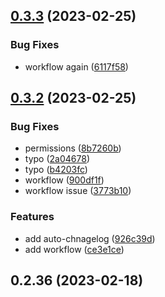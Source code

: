 ## [0.3.3](https://github.com/AlexanderMar21/ci_library_autorelease/compare/v0.3.2...v0.3.3) (2023-02-25)


### Bug Fixes

* workflow again ([6117f58](https://github.com/AlexanderMar21/ci_library_autorelease/commit/6117f58c7796b29b886d57845f3d96f1125c4f73))



## [0.3.2](https://github.com/AlexanderMar21/ci_library_autorelease/compare/v0.3.1...v0.3.2) (2023-02-25)


### Bug Fixes

* permissions ([8b7260b](https://github.com/AlexanderMar21/ci_library_autorelease/commit/8b7260bae3acb4f236aee0a75300937f22ac6511))
* typo ([2a04678](https://github.com/AlexanderMar21/ci_library_autorelease/commit/2a046783da28f8916a1f1ec49b85725bec2bb505))
* typo ([b4203fc](https://github.com/AlexanderMar21/ci_library_autorelease/commit/b4203fc915ea20543ca209b57accc25a79d96d05))
* workflow ([900df1f](https://github.com/AlexanderMar21/ci_library_autorelease/commit/900df1f237656a05c63adcbc8e8836aea55a42d4))
* workflow issue ([3773b10](https://github.com/AlexanderMar21/ci_library_autorelease/commit/3773b100fb3de9aedf286429c3658e3c4546f7cf))


### Features

* add auto-chnagelog ([926c39d](https://github.com/AlexanderMar21/ci_library_autorelease/commit/926c39d9c95b1fe0dd58e112883235c09284e175))
* add workflow ([ce3e1ce](https://github.com/AlexanderMar21/ci_library_autorelease/commit/ce3e1ce4f24955bf1e813afd58fe80bd3717cc16))



## 0.2.36 (2023-02-18)



